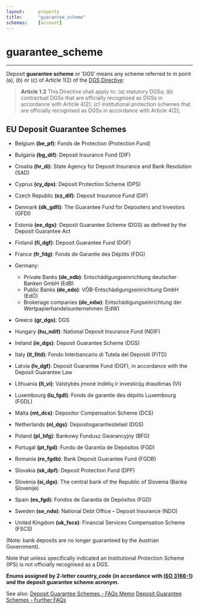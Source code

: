 ```yaml
---
layout:     property
title:      "guarantee_scheme"
schemas:    [account]
---
```


# guarantee_scheme

---

Deposit **guarantee scheme** or ‘DGS’ means any scheme referred to in point (a), (b) or (c) of Article 1(2) of the [DGS Directive][dgs]:

> **Article 1.2**
> This Directive shall apply to:
> (a) statutory DGSs;
> (b) contractual DGSs that are officially recognised as DGSs in accordance with Article 4(2);
> (c) institutional protection schemes that are officially recognised as DGSs in accordance with Article 4(2);

## EU Deposit Guarantee Schemes
- Belgium **(be_pf)**: Fonds de Protection (Protection Fund)
- Bulgaria **(bg_dif)**: Deposit Insurance Fund (DIF)
- Croatia **(hr_di)**: State Agency for Deposit Insurance and Bank Resolution (SAD)
- Cyprus **(cy_dps)**: Deposit Protection Scheme (DPS)
- Czech Republic **(cz_dif)**: Deposit Insurance Fund (DIF)
- Denmark **(dk_gdfi)**: The Guarantee Fund for Depositers and Investors (GFDI)
- Estonia **(ee_dgs)**: Deposit Guarantee Scheme (DGS) as defined by the Deposit Guarantee Act
- Finland **(fi_dgf)**: Deposit Guarantee Fund (DGF)
- France **(fr_fdg)**: Fonds de Garantie des Dépôts (FDG)
- Germany:
  * Private Banks **(de_edb)**: Entschädigungseinrichtung deutscher Banken GmbH (EdB)
  * Public Banks **(de_edo)**: VÖB-Entschädigungseinrichtung GmbH (EdÖ)
  * Brokerage companies **(de_edw)**: Entschädigungseinrichtung der Wertpapierhandelsunternehmen (EdW)

- Greece **(gr_dgs)**: DGS
- Hungary **(hu_ndif)**: National Deposit Insurance Fund (NDIF)
- Ireland **(ie_dgs)**: Deposit Guarantee Scheme (DGS)
- Italy **(it_fitd)**: Fondo Interbancario di Tutela dei Depositi (FITD)
- Latvia **(lv_dgf)**: Deposit Guarantee Fund (DGF), in accordance with the Deposit Guarantee Law
- Lithuania **(lt_vi)**: Valstybės įmonė Indėlių ir investicijų draudimas (VI)
- Luxembourg **(lu_fgdl)**: Fonds de garantie des dépôts Luxembourg (FGDL)
- Malta **(mt_dcs)**: Depositor Compensation Scheme (DCS)
- Netherlands **(nl_dgs)**: Depositogarantiestelsel (DGS)
- Poland **(pl_bfg)**: Bankowy Fundusz Gwarancyjny (BFG)
- Portugal **(pt_fgd)**: Fundo de Garantia de Depósitos (FGD)
- Romania **(ro_fgdb)**: Bank Deposit Guarantee Fund (FGDB)
- Slovakia **(sk_dpf)**: Deposit Protection Fund (DPF)
- Slovenia **(si_dgs)**: The central bank of the Republic of Slovenia (Banka Slovenije)
- Spain **(es_fgd)**: Fondos de Garantía de Depósitos (FGD)
- Sweden **(se_ndo)**: National Debt Office – Deposit Insurance (NDO)
- United Kingdom **(uk_fscs)**: Financial Services Compensation Scheme (FSCS)

(Note: bank deposits are no longer guaranteed by the Austrian Government).

Note that unless specifically indicated an Institutional Protection Scheme (IPS) is not officially recognised as a DGS.

**Enums assigned by 2-letter country_code (in accordance with [ISO 3166-1][iso3166]) and the deposit guarantee scheme acronym.**

See also:
[Deposit Guarantee Schemes - FAQs Memo][2]
[Deposit Guarantee Schemes - Further FAQs][3]


[dgs]: http://eur-lex.europa.eu/legal-content/EN/TXT/?uri=CELEX%3A32014L0049
[2]: http://europa.eu/rapid/press-release_MEMO-15-6153_en.htm
[3]: http://europa.eu/rapid/press-release_MEMO-15-6165_en.htm

[iso3166]:  https://en.wikipedia.org/wiki/ISO_3166-1
